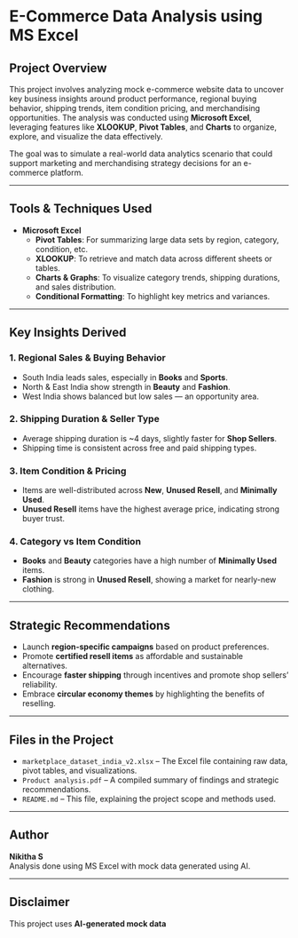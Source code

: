 # E-Commerce Data Analysis using MS Excel

##  Project Overview

This project involves analyzing mock e-commerce website data to uncover key business insights around product performance, regional buying behavior, shipping trends, item condition pricing, and merchandising opportunities. The analysis was conducted using **Microsoft Excel**, leveraging features like **XLOOKUP**, **Pivot Tables**, and **Charts** to organize, explore, and visualize the data effectively.

The goal was to simulate a real-world data analytics scenario that could support marketing and merchandising strategy decisions for an e-commerce platform.

---

## Tools & Techniques Used

- **Microsoft Excel**  
  - **Pivot Tables**: For summarizing large data sets by region, category, condition, etc.
  - **XLOOKUP**: To retrieve and match data across different sheets or tables.
  - **Charts & Graphs**: To visualize category trends, shipping durations, and sales distribution.
  - **Conditional Formatting**: To highlight key metrics and variances.

---

##  Key Insights Derived

### 1. **Regional Sales & Buying Behavior**
- South India leads sales, especially in **Books** and **Sports**.
- North & East India show strength in **Beauty** and **Fashion**.
- West India shows balanced but low sales — an opportunity area.

### 2. **Shipping Duration & Seller Type**
- Average shipping duration is ~4 days, slightly faster for **Shop Sellers**.
- Shipping time is consistent across free and paid shipping types.

### 3. **Item Condition & Pricing**
- Items are well-distributed across **New**, **Unused Resell**, and **Minimally Used**.
- **Unused Resell** items have the highest average price, indicating strong buyer trust.

### 4. **Category vs Item Condition**
- **Books** and **Beauty** categories have a high number of **Minimally Used** items.
- **Fashion** is strong in **Unused Resell**, showing a market for nearly-new clothing.

---

## Strategic Recommendations

- Launch **region-specific campaigns** based on product preferences.
- Promote **certified resell items** as affordable and sustainable alternatives.
- Encourage **faster shipping** through incentives and promote shop sellers’ reliability.
- Embrace **circular economy themes** by highlighting the benefits of reselling.

---

## Files in the Project

- `marketplace_dataset_india_v2.xlsx` – The Excel file containing raw data, pivot tables, and visualizations.
- `Product analysis.pdf` – A compiled summary of findings and strategic recommendations.
- `README.md` – This file, explaining the project scope and methods used.

---

##  Author

**Nikitha S**  
Analysis done using MS Excel with mock data generated using AI.

---

## Disclaimer

This project uses **AI-generated mock data**
